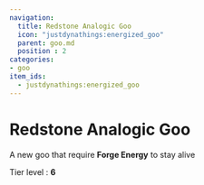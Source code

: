 ```yaml
---
navigation:
  title: Redstone Analogic Goo
  icon: "justdynathings:energized_goo"
  parent: goo.md
  position : 2
categories:
- goo
item_ids:
  - justdynathings:energized_goo
---
```


# Redstone Analogic Goo

A new goo that require **Forge Energy** to stay alive

<BlockImage id="justdynathings:energized_goo" scale="4.0"/>

Tier level : **6**

<RecipeFor id="justdynathings:energized_goo" />